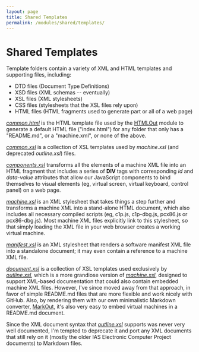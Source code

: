 ```yaml
---
layout: page
title: Shared Templates
permalink: /modules/shared/templates/
---
```


Shared Templates
===
Template folders contain a variety of XML and HTML templates and supporting files, including:

- DTD files (Document Type Definitions)
- XSD files (XML schemas -- eventually)
- XSL files (XML stylesheets)
- CSS files (stylesheets that the XSL files rely upon)
- HTML files (HTML fragments used to generate part or all of a web page)

[*common.html*](common.html) is the HTML template file used by the [HTMLOut](/modules/htmlout/) module
to generate a default HTML file ("index.html") for any folder that only has a "README.md", or a "machine.xml",
or none of the above.

[*common.xsl*](common.xsl) is a collection of XSL templates used by *machine.xsl* (and deprecated *outline.xsl*)
files.

[*components.xsl*](components.xsl) transforms all the elements of a machine XML file into an HTML fragment
that includes a series of **DIV** tags with corresponding *id* and *data-value* attributes that allow our
JavaScript components to bind themselves to visual elements (eg, virtual screen, virtual keyboard, control
panel) on a web page.

[*machine.xsl*](machine.xsl) is an XML stylesheet that takes things a step further and transforms a machine XML
into a stand-alone HTML document, which also includes all necessary compiled scripts (eg, c1p.js, c1p-dbg.js,
pcx86.js or pcx86-dbg.js).  Most machine XML files explicitly link to this stylesheet, so that simply loading the XML
file in your web browser creates a working virtual machine.

[*manifest.xsl*](manifest.xsl) is an XML stylesheet that renders a software manifest XML file into a standalone
document; it may even contain a reference to a machine XML file.

[*document.xsl*](document.xsl) is a collection of XSL templates used exclusively by [*outline.xsl*](outline.xsl),
which is a more grandiose version of [*machine.xsl*](machine.xsl), designed to support XML-based documentation
that could also contain embedded machine XML files.  However, I've since moved away from that approach, in favor
of simple README.md files that are more flexible and work nicely with GitHub.  Also, by rendering them with our own
minimalistic Markdown converter, [MarkOut](/modules/markout/), it's also very easy to embed virtual machines
in a README.md document.

Since the XML document syntax that [*outline.xsl*](outline.xsl) supports was never very well documented, I'm tempted
to deprecate it and port any XML documents that still rely on it (mostly the older IAS Electronic Computer Project
documents) to Markdown files.
